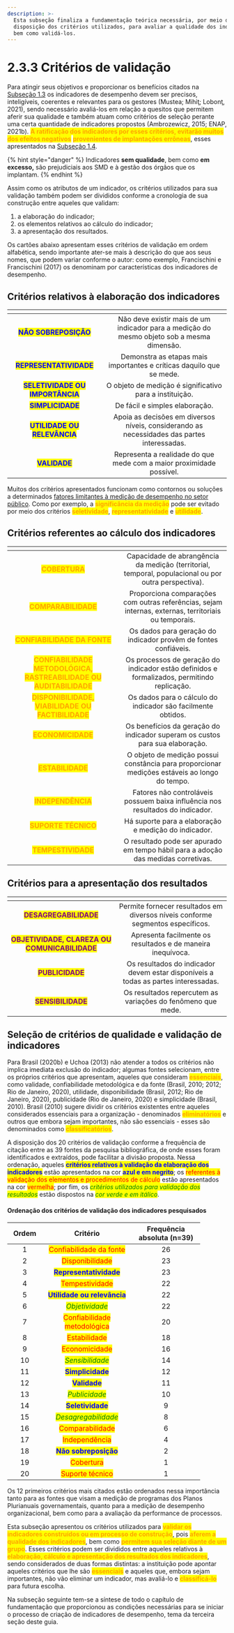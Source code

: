 ```yaml
---
description: >-
  Esta subseção finaliza a fundamentação teórica necessária, por meio da
  disposição dos critérios utilizados, para avaliar a qualidade dos indicadores,
  bem como validá-los.
---
```


# 2.3.3 Critérios de validação

Para atingir seus objetivos e proporcionar os benefícios citados na [Subseção 1.3](../../1.-apresentacao/1.3-objetivos-e-beneficios-da-medicao-de-desempenho.md) os indicadores de desempenho devem ser precisos, inteligíveis, coerentes e relevantes para os gestores (Mustea; Mihiţ; Lobonţ, 2021), sendo necessário avaliá-los em relação a quesitos que permitem aferir sua qualidade e também atuam como critérios de seleção perante uma certa quantidade de indicadores propostos (Ambrozewicz, 2015; ENAP, 2021b). <mark style="color:orange;">**A ratificação dos indicadores por esses critérios, evitarão muitos dos efeitos negativos**</mark> <mark style="color:orange;">**provenientes de implantações errôneas**</mark>, esses apresentados na [Subseção 1.](../../1.-apresentacao/1.4-consequencias-indesejadas-e-limitacoes-da-medicao-de-desempenho.md)[4](../../1.-apresentacao/1.4-consequencias-indesejadas-e-limitacoes-da-medicao-de-desempenho.md).

{% hint style="danger" %}
Indicadores **sem qualidade**, bem como **em excesso,** são prejudiciais aos SMD e à gestão dos órgãos que os implantam.
{% endhint %}

Assim como os atributos de um indicador, os critérios utilizados para sua validação também podem ser divididos conforme a cronologia de sua construção entre aqueles que validam:

1. a elaboração do indicador;
2. os elementos relativos ao cálculo do indicador;&#x20;
3. a apresentação dos resultados.&#x20;

Os cartões abaixo apresentam esses critérios de validação em ordem alfabética, sendo importante ater-se mais à descrição do que aos seus nomes, que podem variar conforme o autor: como exemplo, Francischini e Francischini (2017) os denominam por características dos indicadores de desempenho.

## Critérios relativos à elaboração dos indicadores

<table data-view="cards"><thead><tr><th align="center"></th><th align="center"></th></tr></thead><tbody><tr><td align="center"><mark style="color:blue;"><strong>NÃO SOBREPOSIÇÃO</strong></mark></td><td align="center">Não deve existir mais de um indicador para a medição do mesmo objeto sob a mesma dimensão.</td></tr><tr><td align="center"><mark style="color:blue;"><strong>REPRESENTATIVIDADE</strong></mark></td><td align="center">Demonstra as etapas mais importantes e críticas daquilo que se mede.</td></tr><tr><td align="center"><mark style="color:blue;"><strong>SELETIVIDADE OU IMPORTÂNCIA</strong></mark></td><td align="center">O objeto de medição é significativo para a instituição.</td></tr><tr><td align="center"><mark style="color:blue;"><strong>SIMPLICIDADE</strong></mark></td><td align="center">De fácil e simples elaboração.</td></tr><tr><td align="center"><mark style="color:blue;"><strong>UTILIDADE OU RELEVÂNCIA</strong></mark></td><td align="center">Apoia as decisões em diversos níveis, considerando as necessidades das partes interessadas.</td></tr><tr><td align="center"><mark style="color:blue;"><strong>VALIDADE</strong></mark></td><td align="center">Representa a realidade do que mede com a maior proximidade possível.</td></tr></tbody></table>

Muitos dos critérios apresentados funcionam como contornos ou soluções a determinados [fatores limitantes à medição de desempenho no setor público](../../1.-apresentacao/1.4-consequencias-indesejadas-e-limitacoes-da-medicao-de-desempenho.md#fatores-limitantes-a-medicao-de-desempenho-no-setor-publico). Como por exemplo, a <mark style="color:orange;">**significância da medição**</mark> pode ser evitado por meio dos critérios <mark style="color:orange;">**seletividade**</mark>, <mark style="color:orange;">**representatividade**</mark> e <mark style="color:orange;">**utilidade**</mark>.

## Critérios referentes ao cálculo dos indicadores

<table data-view="cards"><thead><tr><th align="center"></th><th align="center"></th></tr></thead><tbody><tr><td align="center"><mark style="color:orange;"><strong>COBERTURA</strong></mark></td><td align="center">Capacidade de abrangência da medição (territorial, temporal, populacional ou por outra perspectiva).</td></tr><tr><td align="center"><mark style="color:orange;"><strong>COMPARABILIDADE</strong></mark></td><td align="center">Proporciona comparações com outras referências, sejam internas, externas, territoriais ou temporais.</td></tr><tr><td align="center"><mark style="color:orange;"><strong>CONFIABILIDADE DA FONTE</strong></mark></td><td align="center">Os dados para geração do indicador provêm de fontes confiáveis.</td></tr><tr><td align="center"><mark style="color:orange;"><strong>CONFIABILIDADE METODOLÓGICA, RASTREABILIDADE OU AUDITABILIDADE</strong></mark></td><td align="center">Os processos de geração do indicador estão definidos e formalizados, permitindo replicação.</td></tr><tr><td align="center"><mark style="color:orange;"><strong>DISPONIBILIDADE, VIABILIDADE OU FACTIBILIDADE</strong></mark></td><td align="center">Os dados para o cálculo do indicador são facilmente obtidos.</td></tr><tr><td align="center"><mark style="color:orange;"><strong>ECONOMICIDADE</strong></mark></td><td align="center">Os benefícios da geração do indicador superam os custos para sua elaboração.</td></tr><tr><td align="center"><mark style="color:orange;"><strong>ESTABILIDADE</strong></mark></td><td align="center">O objeto de medição possui constância para proporcionar medições estáveis ao longo do tempo.</td></tr><tr><td align="center"><mark style="color:orange;"><strong>INDEPENDÊNCIA</strong></mark></td><td align="center">Fatores não controláveis possuem baixa influência nos resultados do indicador.</td></tr><tr><td align="center"><mark style="color:orange;"><strong>SUPORTE TÉCNICO</strong></mark></td><td align="center">Há suporte para a elaboração e medição do indicador.</td></tr><tr><td align="center"><mark style="color:orange;"><strong>TEMPESTIVIDADE</strong></mark></td><td align="center">O resultado pode ser apurado em tempo hábil para a adoção das medidas corretivas.</td></tr></tbody></table>

## Critérios para a apresentação dos resultados

<table data-card-size="large" data-view="cards"><thead><tr><th align="center"></th><th align="center"></th></tr></thead><tbody><tr><td align="center"><mark style="color:purple;"><strong>DESAGREGABILIDADE</strong></mark></td><td align="center">Permite fornecer resultados em diversos níveis conforme segmentos específicos.</td></tr><tr><td align="center"><mark style="color:purple;"><strong>OBJETIVIDADE, CLAREZA OU COMUNICABILIDADE</strong></mark></td><td align="center">Apresenta facilmente os resultados e de maneira inequívoca.</td></tr><tr><td align="center"><mark style="color:purple;"><strong>PUBLICIDADE</strong></mark></td><td align="center">Os resultados do indicador devem estar disponíveis a todas as partes interessadas.</td></tr><tr><td align="center"><mark style="color:purple;"><strong>SENSIBILIDADE</strong></mark></td><td align="center">Os resultados repercutem as variações do fenômeno que mede.</td></tr></tbody></table>

## Seleção de critérios de qualidade e validação de indicadores

Para Brasil (2020b) e Uchoa (2013) não atender a todos os critérios não implica imediata exclusão do indicador; algumas fontes selecionam, entre os próprios critérios que apresentam, aqueles que consideram <mark style="color:orange;">**essenciais**</mark>, como validade, confiabilidade metodológica e da fonte (Brasil, 2010; 2012; Rio de Janeiro, 2020), utilidade, disponibilidade (Brasil, 2012; Rio de Janeiro, 2020), publicidade (Rio de Janeiro, 2020) e simplicidade (Brasil, 2010). Brasil (2010) sugere dividir os critérios existentes entre aqueles considerados essenciais para a organização - denominados <mark style="color:orange;">**eliminatórios**</mark> e outros que embora sejam importantes, não são essenciais - esses são denominados como <mark style="color:orange;">**classificatórios**</mark>.&#x20;

A disposição dos 20 critérios de validação conforme a frequência de citação entre as 39 fontes da pesquisa bibliográfica, de onde esses foram identificados e extraídos, pode facilitar a divisão proposta. Nessa ordenação, aqueles <mark style="color:blue;">**critérios relativos à validação da elaboração dos indicadores**</mark> estão apresentados na cor <mark style="color:blue;">**azul e em negrito**</mark>; os <mark style="color:red;">referentes à validação dos elementos e procedimentos de cálculo</mark> estão apresentados na cor <mark style="color:red;">vermelha</mark>; por fim, os _<mark style="color:green;">critérios utilizados para validação dos resultados</mark>_ estão dispostos na _<mark style="color:green;">cor verde e em itálico</mark>_.

#### Ordenação dos critérios de validação dos indicadores pesquisados

<table><thead><tr><th width="64" align="center">Ordem</th><th width="190" align="center">Critério</th><th width="141" align="center">Frequência absoluta (n=39)</th></tr></thead><tbody><tr><td align="center">1</td><td align="center"><mark style="color:red;">Confiabilidade da fonte</mark></td><td align="center">26</td></tr><tr><td align="center">2</td><td align="center"><mark style="color:red;">Disponibilidade</mark></td><td align="center">23</td></tr><tr><td align="center">3</td><td align="center"><mark style="color:blue;"><strong>Representatividade</strong></mark></td><td align="center">23</td></tr><tr><td align="center">4</td><td align="center"><mark style="color:red;">Tempestividade</mark></td><td align="center">22</td></tr><tr><td align="center">5</td><td align="center"><mark style="color:blue;"><strong>Utilidade ou relevância</strong></mark></td><td align="center">22</td></tr><tr><td align="center">6</td><td align="center"><em><mark style="color:green;">Objetividade</mark></em></td><td align="center">22</td></tr><tr><td align="center">7</td><td align="center"><mark style="color:red;">Confiabilidade metodológica</mark></td><td align="center">20</td></tr><tr><td align="center">8</td><td align="center"><mark style="color:red;">Estabilidade</mark></td><td align="center">18</td></tr><tr><td align="center">9</td><td align="center"><mark style="color:red;">Economicidade</mark></td><td align="center">16</td></tr><tr><td align="center">10</td><td align="center"><em><mark style="color:green;">Sensibilidade</mark></em></td><td align="center">14</td></tr><tr><td align="center">11</td><td align="center"><mark style="color:blue;"><strong>Simplicidade</strong></mark></td><td align="center">12</td></tr><tr><td align="center">12</td><td align="center"><mark style="color:blue;"><strong>Validade</strong></mark></td><td align="center">11</td></tr><tr><td align="center">13</td><td align="center"><em><mark style="color:green;">Publicidade</mark></em></td><td align="center">10</td></tr><tr><td align="center">14</td><td align="center"><mark style="color:blue;"><strong>Seletividade</strong></mark> </td><td align="center">9</td></tr><tr><td align="center">15</td><td align="center"><em><mark style="color:green;">Desagregabilidade</mark></em></td><td align="center">8</td></tr><tr><td align="center">16</td><td align="center"><mark style="color:red;">Comparabilidade</mark></td><td align="center">6</td></tr><tr><td align="center">17</td><td align="center"><mark style="color:red;">Independência</mark></td><td align="center">4</td></tr><tr><td align="center">18</td><td align="center"><mark style="color:blue;"><strong>Não sobreposição</strong></mark></td><td align="center">2</td></tr><tr><td align="center">19</td><td align="center"><mark style="color:red;">Cobertura</mark></td><td align="center">1</td></tr><tr><td align="center">20</td><td align="center"><mark style="color:red;">Suporte técnico</mark></td><td align="center">1</td></tr></tbody></table>

Os 12 primeiros critérios mais citados estão ordenados nessa importância tanto para as fontes que visam a medição de programas dos Planos Plurianuais governamentais, quanto para a medição de desempenho organizacional, bem como para a avaliação da performance de processos.

Esta subseção apresentou os critérios utilizados para <mark style="color:orange;">**validar os indicadores construídos ou em processo de construção**</mark>, pois <mark style="color:orange;">**aferem a qualidade dos indicadores**</mark>, bem como <mark style="color:orange;">**permitem sua seleção diante de um grupo**</mark>. Esses critérios podem ser divididos entre aqueles relativos à <mark style="color:orange;">**elaboração, cálculo e apresentação dos resultados dos indicadores**</mark>, sendo considerados de duas formas distintas: a instituição pode apontar aqueles critérios que lhe são <mark style="color:orange;">**essenciais**</mark> e aqueles que, embora sejam importantes, não vão eliminar um indicador, mas avaliá-lo e <mark style="color:orange;">**classificá-lo**</mark> para futura escolha.

Na subseção seguinte tem-se a síntese de todo o capítulo de fundamentação que proporcionou as condições necessárias para se iniciar o processo de criação de indicadores de desempenho, tema da terceira seção deste guia.&#x20;
